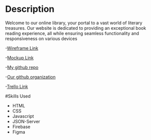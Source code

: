 # Description
 Welcome to our online library, your portal to a vast world of literary treasures. Our website is dedicated to providing an exceptional book reading experience, all while ensuring seamless functionality and responsiveness on various devices


-[Wireframe Link](https://www.figma.com/file/wZypmdgo7TZaq4yobEgxpV/WiseReads?type=design&node-id=0-1&mode=design&t=pXt2qioIg7uVi6O5-0)


-[Mockup Link](https://www.figma.com/file/wZypmdgo7TZaq4yobEgxpV/WiseReads?type=design&node-id=32-212&mode=design&t=pXt2qioIg7uVi6O5-0)

-[My github repo](https://github.com/laith17/WiseReads)


-[Our github organization](https://github.com/WiseReads/WiseReads)


-[Trello Link](https://trello.com/b/vhgDwSdd/wise-reads)

#Skills Used 
- HTML
- CSS
- Javascript
- JSON-Server
- Firebase 
- Figma